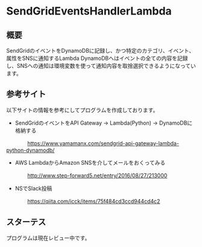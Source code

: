 # SendGridEventsHandlerLambda

## 概要

SendGridのイベントをDynamoDBに記録し、かつ特定のカテゴリ、イベント、属性をSNSに通知するLambda
DynamoDBへはイベントの全ての内容を記録し、SNSへの通知は環境変数を使って通知内容を取捨選択できるようになっています。

## 参考サイト

以下サイトの情報を参考にしてプログラムを作成しております。

* SendGridのイベントをAPI Gateway -> Lambda(Python) -> DynamoDBに格納する

　　　　https://www.yamamanx.com/sendgrid-api-gateway-lambda-python-dynamodb/

* AWS LambdaからAmazon SNSを介してメールをおくってみる

　　　　http://www.step-forward5.net/entry/2016/08/27/213000

* NSでSlack投稿

　　　　https://qiita.com/icck/items/75f484cd3ccd944cd4c2

## スターテス

プログラムは現在レビュー中です。
